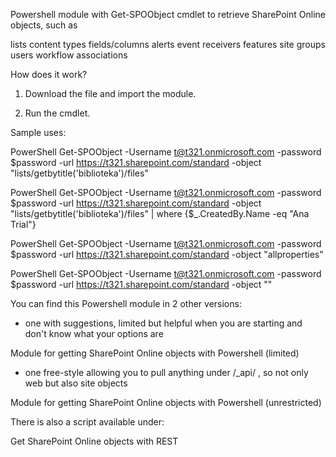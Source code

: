 Powershell module with Get-SPOObject cmdlet to retrieve SharePoint Online objects, such as

lists
content types
fields/columns
alerts
event receivers
features
site groups
users
workflow associations 
 

How does it work?
 

1. Download the file and import the module.

2. Run the cmdlet.



 

 

Sample uses:

 

PowerShell
Get-SPOObject -Username t@t321.onmicrosoft.com -password $password -url https://t321.sharepoint.com/standard -object "lists/getbytitle('biblioteka')/files"
 


 

 

 

 

 

PowerShell
Get-SPOObject -Username t@t321.onmicrosoft.com -password $password -url https://t321.sharepoint.com/standard -object "lists/getbytitle('biblioteka')/files"  | where {$_.CreatedBy.Name -eq "Ana Trial"}
 
PowerShell
Get-SPOObject -Username t@t321.onmicrosoft.com -password $password -url https://t321.sharepoint.com/standard -object "allproperties"
 
 



 

 

 

 

 

 

 

PowerShell
 Get-SPOObject -Username t@t321.onmicrosoft.com -password $password -url https://t321.sharepoint.com/standard -object ""
 
 

 

 

 

 

 

You can find this Powershell module in 2 other versions:

- one with suggestions, limited but helpful when you are starting and don't know what your options are

Module for getting SharePoint Online objects with Powershell (limited)

- one free-style allowing you to pull anything under /_api/ , so not only web but also site objects  

Module for getting SharePoint Online objects with Powershell (unrestricted)
 

 

There is also a script available under:

Get SharePoint Online objects with REST

 

 
